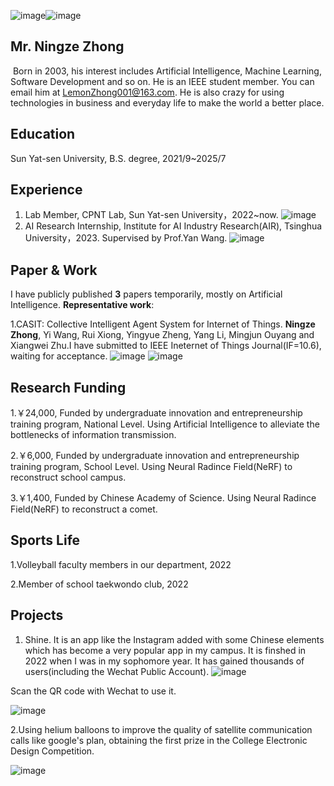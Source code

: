 ![image](https://github.com/LemonZhong/LemonZhong.github.io/assets/89432570/b70f3256-367d-43bf-9c03-beadbf231789)![image](https://github.com/LemonZhong/LemonZhong.github.io/assets/89432570/633fe57e-5a6a-44eb-bab7-453ad6f06938)




## **Mr. Ningze Zhong**

​  Born in 2003, his interest includes Artificial Intelligence, Machine Learning, Software Development and so on. He is an IEEE student member. You can email him at LemonZhong001@163.com. He is also crazy for using technologies in business and everyday life to make the world a better place. 



## **Education**

  Sun Yat-sen University, B.S. degree, 2021/9~2025/7

## **Experience**
1. Lab Member, CPNT Lab, Sun Yat-sen University，2022~now.
 ![image](https://github.com/LemonZhong/LemonZhong.github.io/assets/89432570/1fcf6bee-3265-4031-82bd-3b18836cf359)
2. AI Research Internship, Institute for AI Industry Research(AIR), Tsinghua University，2023. Supervised by Prof.Yan Wang.
  ![image](https://github.com/LemonZhong/LemonZhong.github.io/assets/89432570/4d9532fe-a973-469a-82e0-2738702e085d)


## **Paper & Work**

  I have publicly published **3** papers temporarily, mostly on Artificial Intelligence. 
  **Representative work**:

  1.CASIT: Collective Intelligent Agent System for Internet of Things. **Ningze Zhong**, Yi Wang, Rui Xiong, Yingyue Zheng, Yang Li, Mingjun Ouyang and Xiangwei Zhu.I have submitted to IEEE Ineternet of Things Journal(IF=10.6), waiting for acceptance.
  ![image](https://github.com/LemonZhong/LemonZhong.github.io/assets/89432570/c0d2fc09-3a20-4489-96a4-3fcb106e8957)
  ![image](https://github.com/LemonZhong/LemonZhong.github.io/assets/89432570/209da3f6-1197-41c5-8c8e-27f505b09815)


## **Research Funding**

  1.￥24,000,  Funded by undergraduate innovation and entrepreneurship training program, National Level. Using Artificial Intelligence to alleviate the bottlenecks of information transmission.

  2.￥6,000,  Funded by undergraduate innovation and entrepreneurship training program, School Level. Using Neural Radince Field(NeRF) to reconstruct school campus.

  3.￥1,400, Funded by Chinese Academy of Science. Using Neural Radince Field(NeRF) to reconstruct a comet.


## **Sports Life**
1.Volleyball faculty members in our department, 2022

2.Member of school taekwondo club, 2022


## **Projects**

1. Shine. It is an app like the Instagram added with some Chinese elements which has become a very popular app in my campus. It is finshed in 2022 when I was in my sophomore year. It has gained thousands of users(including the Wechat Public Account).
![image](https://github.com/LemonZhong/LemonZhong.github.io/assets/89432570/c4edb2f1-961a-49a8-a62a-b666fdb6153e)




Scan the QR code with Wechat to use it.

![image](https://github.com/LemonZhong/LemonZhong.github.io/assets/89432570/60aa3584-de67-47ee-b363-254e6b2027b4)



2.Using helium balloons to improve the quality of satellite communication calls like google's plan, obtaining the first prize in the College Electronic Design Competition.

![image](https://github.com/LemonZhong/LemonZhong.github.io/assets/89432570/925a97a6-b423-43bb-bc31-9ddfd4b6cd70)













